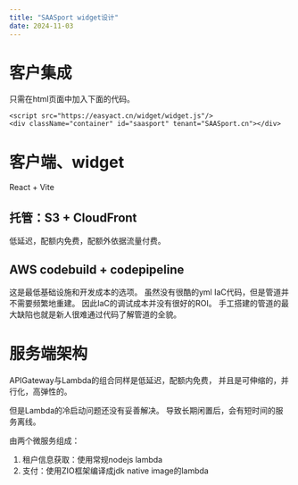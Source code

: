 ```yaml
---
title: "SAASport widget设计"
date: 2024-11-03
---
```


# 客户集成

只需在html页面中加入下面的代码。

    <script src="https://easyact.cn/widget/widget.js"/>
    <div className="container" id="saasport" tenant="SAASport.cn"></div>

# 客户端、widget

React + Vite

## 托管：S3 + CloudFront

低延迟，配额内免费，配额外依据流量付费。

## AWS codebuild + codepipeline
这是最低基础设施和开发成本的选项。
虽然没有很酷的yml IaC代码，但是管道并不需要频繁地重建。
因此IaC的调试成本并没有很好的ROI。
手工搭建的管道的最大缺陷也就是新人很难通过代码了解管道的全貌。

# 服务端架构

APIGateway与Lambda的组合同样是低延迟，配额内免费，
并且是可伸缩的，并行化，高弹性的。

但是Lambda的冷启动问题还没有妥善解决。
导致长期闲置后，会有短时间的服务离线。

由两个微服务组成：
1. 租户信息获取：使用常规nodejs lambda
2. 支付：使用ZIO框架编译成jdk native image的lambda

